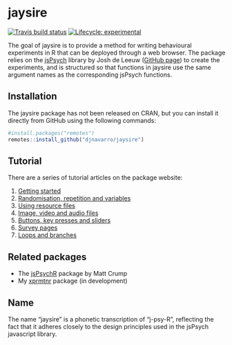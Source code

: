 
<!-- README.md is generated from README.Rmd. Please edit that file -->

# jaysire

<!-- badges: start -->

[![Travis build
status](https://travis-ci.org/djnavarro/jaysire.svg?branch=master)](https://travis-ci.org/djnavarro/jaysire)
[![Lifecycle:
experimental](https://img.shields.io/badge/lifecycle-experimental-orange.svg)](https://www.tidyverse.org/lifecycle/#experimental)
<!-- badges: end -->

The goal of jaysire is to provide a method for writing behavioural
experiments in R that can be deployed through a web browser. The package
relies on the [jsPsych](https://www.jspsych.org) library by Josh de
Leeuw ([GitHub page](https://github.com/jspsych/jsPsych/)) to create the
experiments, and is structured so that functions in jaysire use the same
argument names as the corresponding jsPsych functions.

## Installation

The jaysire package has not been released on CRAN, but you can install
it directly from GitHub using the following commands:

``` r
#install.packages("remotes")
remotes::install_github("djnavarro/jaysire")
```

## Tutorial

There are a series of tutorial articles on the package website:

1.  [Getting
    started](https://djnavarro.github.io/jaysire/articles/jaysire01.html)
2.  [Randomisation, repetition and
    variables](%22https://djnavarro.github.io/jaysire/articles/jaysire02.html%22)
3.  [Using resource
    files](%22https://djnavarro.github.io/jaysire/articles/jaysire03.html%22)
4.  [Image, video and audio
    files](%22https://djnavarro.github.io/jaysire/articles/jaysire04.html%22)
5.  [Buttons, key presses and
    sliders](%22https://djnavarro.github.io/jaysire/articles/jaysire05.html%22)
6.  [Survey
    pages](%22https://djnavarro.github.io/jaysire/articles/jaysire06.html%22)
7.  [Loops and
    branches](%22https://djnavarro.github.io/jaysire/articles/jaysire07.html%22)

## Related packages

  - The [jsPsychR](https://github.com/CrumpLab/jspsychr) package by Matt
    Crump
  - My [xprmtnr](https://github.com/djnavarro/xprmntr) package (in
    development)

## Name

The name “jaysire” is a phonetic transcription of “j-psy-R”, reflecting
the fact that it adheres closely to the design principles used in the
jsPsych javascript library.
